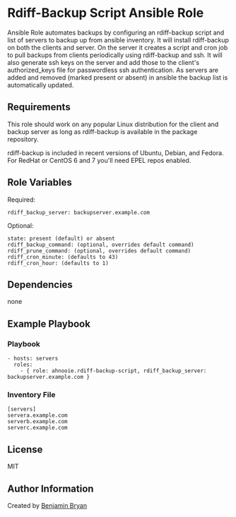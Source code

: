 Rdiff-Backup Script Ansible Role
=========

Ansible Role automates backups by configuring an rdiff-backup script and list of servers to backup up from ansible inventory.  It will install rdiff-backup on both the clients and server.  On the server it creates a script and cron job to pull backups from clients periodically using rdiff-backup and ssh.  It will also generate ssh keys on the server and add those to the client's authorized_keys file for passwordless ssh authentication.  As servers are added and removed (marked present or absent) in ansible the backup list is automatically updated.

Requirements
------------

This role should work on any popular Linux distribution for the client and backup server as long as rdiff-backup is available in the package repository.

rdiff-backup is included in recent versions of Ubuntu, Debian, and Fedora.  For RedHat or CentOS 6 and 7 you'll need EPEL repos enabled.

Role Variables
--------------

Required:

```
rdiff_backup_server: backupserver.example.com
```

Optional:
```
state: present (default) or absent
rdiff_backup_command: (optional, overrides default command)
rdiff_prune_command: (optional, overrides default command)
rdiff_cron_minute: (defaults to 43)
rdiff_cron_hour: (defaults to 1)
```

Dependencies
------------

none

Example Playbook
----------------

### Playbook

```
- hosts: servers
  roles:
    - { role: ahnooie.rdiff-backup-script, rdiff_backup_server: backupserver.example.com }
```

### Inventory File

```
[servers]
servera.example.com
serverb.example.com
serverc.example.com
```

License
-------

MIT

Author Information
------------------

Created by [Benjamin Bryan](https://b3n.org)
